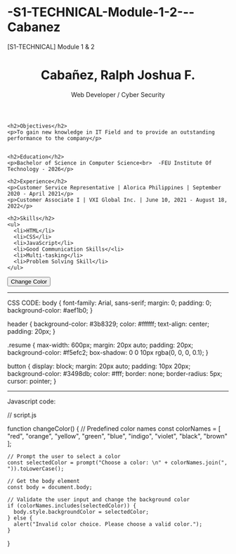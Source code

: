 # -S1-TECHNICAL-Module-1-2---Cabanez
[S1-TECHNICAL] Module 1 &amp; 2

<!DOCTYPE html>
<html lang="en">
<head>
  <meta charset="UTF-8">
  <meta name="viewport" content="width=device-width, initial-scale=1.0">
  <link rel="stylesheet" href="style.css">
  <script defer src="script.js"></script>
  <title>Your Name - Resume</title>
</head>
<body>
  <header>
    <h1>Cabañez, Ralph Joshua F.</h1>
    <p>Web Developer / Cyber Security</p>
  </header>

  <section class="resume">

    <h2>Objectives</h2>
    <p>To gain new knowledge in IT Field and to provide an outstanding performance to the company</p>


    <h2>Education</h2>
    <p>Bachelor of Science in Computer Science<br>  -FEU Institute Of Technology - 2026</p>

    <h2>Experience</h2>
    <p>Customer Service Representative | Alorica Philippines | September 2020 - April 2021</p>
    <p>Customer Associate I | VXI Global Inc. | June 10, 2021 - August 18, 2022</p>

    <h2>Skills</h2>
    <ul>
      <li>HTML</li>
      <li>CSS</li>
      <li>JavaScript</li>
      <li>Good Communication Skills</<li>
      <li>Multi-tasking</li>
      <li>Problem Solving Skill</li>
    </ul>
  </section>

  <button id="changeColorBtn" onclick="changeColor()">Change Color</button>

<script defer src="script.js"></script>
</body>
</html>

--------------------------------------------
CSS CODE:
body {
    font-family: Arial, sans-serif;
    margin: 0;
    padding: 0;
    background-color: #aef1b0;
  }
  
  header {
    background-color: #3b8329;
    color: #ffffff;
    text-align: center;
    padding: 20px;
  }
  
  .resume {
    max-width: 600px;
    margin: 20px auto;
    padding: 20px;
    background-color: #f5efc2;
    box-shadow: 0 0 10px rgba(0, 0, 0, 0.1);
  }
  
  button {
    display: block;
    margin: 20px auto;
    padding: 10px 20px;
    background-color: #3498db;
    color: #fff;
    border: none;
    border-radius: 5px;
    cursor: pointer;
  }

------------------------------------------------------
Javascript code: 

// script.js

function changeColor() {
    // Predefined color names
    const colorNames = [
      "red", "orange", "yellow", "green", "blue", "indigo", "violet", "black", "brown"
    ];
  
    // Prompt the user to select a color
    const selectedColor = prompt("Choose a color: \n" + colorNames.join(", ")).toLowerCase();
  
    // Get the body element
    const body = document.body;
  
    // Validate the user input and change the background color
    if (colorNames.includes(selectedColor)) {
      body.style.backgroundColor = selectedColor;
    } else {
      alert("Invalid color choice. Please choose a valid color.");
    }
  }
  
  
